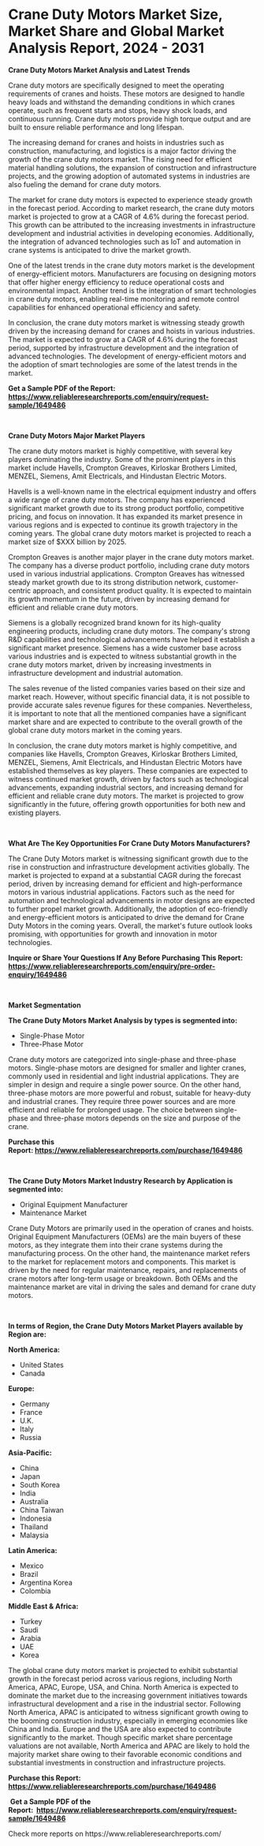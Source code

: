 <p><h1>Crane Duty Motors Market Size, Market Share and Global Market Analysis Report, 2024 - 2031</h1></p><p><strong>Crane Duty Motors Market Analysis and Latest Trends</strong></p>
<p><p>Crane duty motors are specifically designed to meet the operating requirements of cranes and hoists. These motors are designed to handle heavy loads and withstand the demanding conditions in which cranes operate, such as frequent starts and stops, heavy shock loads, and continuous running. Crane duty motors provide high torque output and are built to ensure reliable performance and long lifespan.</p><p>The increasing demand for cranes and hoists in industries such as construction, manufacturing, and logistics is a major factor driving the growth of the crane duty motors market. The rising need for efficient material handling solutions, the expansion of construction and infrastructure projects, and the growing adoption of automated systems in industries are also fueling the demand for crane duty motors.</p><p>The market for crane duty motors is expected to experience steady growth in the forecast period. According to market research, the crane duty motors market is projected to grow at a CAGR of 4.6% during the forecast period. This growth can be attributed to the increasing investments in infrastructure development and industrial activities in developing economies. Additionally, the integration of advanced technologies such as IoT and automation in crane systems is anticipated to drive the market growth.</p><p>One of the latest trends in the crane duty motors market is the development of energy-efficient motors. Manufacturers are focusing on designing motors that offer higher energy efficiency to reduce operational costs and environmental impact. Another trend is the integration of smart technologies in crane duty motors, enabling real-time monitoring and remote control capabilities for enhanced operational efficiency and safety.</p><p>In conclusion, the crane duty motors market is witnessing steady growth driven by the increasing demand for cranes and hoists in various industries. The market is expected to grow at a CAGR of 4.6% during the forecast period, supported by infrastructure development and the integration of advanced technologies. The development of energy-efficient motors and the adoption of smart technologies are some of the latest trends in the market.</p></p>
<p><strong>Get a Sample PDF of the Report:&nbsp; <a href="https://www.reliableresearchreports.com/enquiry/request-sample/1649486">https://www.reliableresearchreports.com/enquiry/request-sample/1649486</a></strong></p>
<p>&nbsp;</p>
<p><strong>Crane Duty Motors Major Market Players</strong></p>
<p><p>The crane duty motors market is highly competitive, with several key players dominating the industry. Some of the prominent players in this market include Havells, Crompton Greaves, Kirloskar Brothers Limited, MENZEL, Siemens, Amit Electricals, and Hindustan Electric Motors. </p><p>Havells is a well-known name in the electrical equipment industry and offers a wide range of crane duty motors. The company has experienced significant market growth due to its strong product portfolio, competitive pricing, and focus on innovation. It has expanded its market presence in various regions and is expected to continue its growth trajectory in the coming years. The global crane duty motors market is projected to reach a market size of $XXX billion by 2025.</p><p>Crompton Greaves is another major player in the crane duty motors market. The company has a diverse product portfolio, including crane duty motors used in various industrial applications. Crompton Greaves has witnessed steady market growth due to its strong distribution network, customer-centric approach, and consistent product quality. It is expected to maintain its growth momentum in the future, driven by increasing demand for efficient and reliable crane duty motors.</p><p>Siemens is a globally recognized brand known for its high-quality engineering products, including crane duty motors. The company's strong R&D capabilities and technological advancements have helped it establish a significant market presence. Siemens has a wide customer base across various industries and is expected to witness substantial growth in the crane duty motors market, driven by increasing investments in infrastructure development and industrial automation.</p><p>The sales revenue of the listed companies varies based on their size and market reach. However, without specific financial data, it is not possible to provide accurate sales revenue figures for these companies. Nevertheless, it is important to note that all the mentioned companies have a significant market share and are expected to contribute to the overall growth of the global crane duty motors market in the coming years.</p><p>In conclusion, the crane duty motors market is highly competitive, and companies like Havells, Crompton Greaves, Kirloskar Brothers Limited, MENZEL, Siemens, Amit Electricals, and Hindustan Electric Motors have established themselves as key players. These companies are expected to witness continued market growth, driven by factors such as technological advancements, expanding industrial sectors, and increasing demand for efficient and reliable crane duty motors. The market is projected to grow significantly in the future, offering growth opportunities for both new and existing players.</p></p>
<p>&nbsp;</p>
<p><strong>What Are The Key Opportunities For Crane Duty Motors Manufacturers?</strong></p>
<p><p>The Crane Duty Motors market is witnessing significant growth due to the rise in construction and infrastructure development activities globally. The market is projected to expand at a substantial CAGR during the forecast period, driven by increasing demand for efficient and high-performance motors in various industrial applications. Factors such as the need for automation and technological advancements in motor designs are expected to further propel market growth. Additionally, the adoption of eco-friendly and energy-efficient motors is anticipated to drive the demand for Crane Duty Motors in the coming years. Overall, the market's future outlook looks promising, with opportunities for growth and innovation in motor technologies.</p></p>
<p><strong>Inquire or Share Your Questions If Any Before Purchasing This Report: <a href="https://www.reliableresearchreports.com/enquiry/pre-order-enquiry/1649486">https://www.reliableresearchreports.com/enquiry/pre-order-enquiry/1649486</a></strong></p>
<p>&nbsp;</p>
<p><strong>Market Segmentation</strong></p>
<p><strong>The Crane Duty Motors Market Analysis by types is segmented into:</strong></p>
<p><ul><li>Single-Phase Motor</li><li>Three-Phase Motor</li></ul></p>
<p><p>Crane duty motors are categorized into single-phase and three-phase motors. Single-phase motors are designed for smaller and lighter cranes, commonly used in residential and light industrial applications. They are simpler in design and require a single power source. On the other hand, three-phase motors are more powerful and robust, suitable for heavy-duty and industrial cranes. They require three power sources and are more efficient and reliable for prolonged usage. The choice between single-phase and three-phase motors depends on the size and purpose of the crane.</p></p>
<p><strong>Purchase this Report:&nbsp;<a href="https://www.reliableresearchreports.com/purchase/1649486">https://www.reliableresearchreports.com/purchase/1649486</a></strong></p>
<p>&nbsp;</p>
<p><strong>The Crane Duty Motors Market Industry Research by Application is segmented into:</strong></p>
<p><ul><li>Original Equipment Manufacturer</li><li>Maintenance Market</li></ul></p>
<p><p>Crane Duty Motors are primarily used in the operation of cranes and hoists. Original Equipment Manufacturers (OEMs) are the main buyers of these motors, as they integrate them into their crane systems during the manufacturing process. On the other hand, the maintenance market refers to the market for replacement motors and components. This market is driven by the need for regular maintenance, repairs, and replacements of crane motors after long-term usage or breakdown. Both OEMs and the maintenance market are vital in driving the sales and demand for crane duty motors.</p></p>
<p>&nbsp;</p>
<p><strong>In terms of Region, the Crane Duty Motors Market Players available by Region are:</strong></p>
<p>
    <p> <strong> North America: </strong>
        <ul>
            <li>United States</li>
            <li>Canada</li>
        </ul>
        </p> 
    <p> <strong> Europe: </strong>
        <ul>
            <li>Germany</li>
            <li>France</li>
            <li>U.K.</li>
            <li>Italy</li>
            <li>Russia</li>
        </ul>
        </p> 
    <p> <strong> Asia-Pacific: </strong>
        <ul>
            <li>China</li>
            <li>Japan</li>
            <li>South Korea</li>
            <li>India</li>
            <li>Australia</li>
            <li>China Taiwan</li>
            <li>Indonesia</li>
            <li>Thailand</li>
            <li>Malaysia</li>
        </ul>
        </p> 
    <p> <strong> Latin America: </strong>
        <ul>
            <li>Mexico</li>
            <li>Brazil</li>
            <li>Argentina Korea</li>
            <li>Colombia</li>
        </ul>
        </p> 
    <p> <strong> Middle East & Africa: </strong>
        <ul>
            <li>Turkey</li>
            <li>Saudi</li>
            <li>Arabia</li>
            <li>UAE</li>
            <li>Korea</li>
        </ul>
    </p>
    </p>
<p><p>The global crane duty motors market is projected to exhibit substantial growth in the forecast period across various regions, including North America, APAC, Europe, USA, and China. North America is expected to dominate the market due to the increasing government initiatives towards infrastructural development and a rise in the industrial sector. Following North America, APAC is anticipated to witness significant growth owing to the booming construction industry, especially in emerging economies like China and India. Europe and the USA are also expected to contribute significantly to the market. Though specific market share percentage valuations are not available, North America and APAC are likely to hold the majority market share owing to their favorable economic conditions and substantial investments in construction and infrastructure projects.</p></p>
<p><strong>Purchase this Report: <a href="https://www.reliableresearchreports.com/purchase/1649486">https://www.reliableresearchreports.com/purchase/1649486</a></strong></p>
<p>&nbsp;<strong>Get a Sample PDF of the Report:&nbsp;&nbsp;<a href="https://www.reliableresearchreports.com/enquiry/request-sample/1649486">https://www.reliableresearchreports.com/enquiry/request-sample/1649486</a></strong></p>
<p><strong></strong></p>
<p>Check more reports on https://www.reliableresearchreports.com/</p>